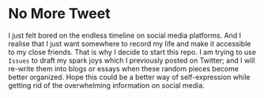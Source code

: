 # No More Tweet

I just felt bored on the endless timeline on social media platforms. And I realise that I just want somewhere to record my life and make it accessible to my close friends. That is why I decide to start this repo. I am trying to use `Issues` to draft my spark joys which I previously posted on Twitter; and I will re-write them into blogs or essays when these random pieces become better organized. Hope this could be a better way of self-expression while getting rid of the overwhelming information on social media.
